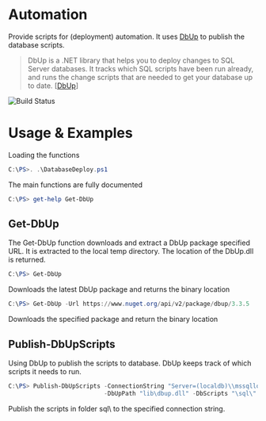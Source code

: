 # Automation
Provide scripts for (deployment) automation. It uses [DbUp](http://dbup.github.io) to publish the database scripts. 
>DbUp is a .NET library that helps you to deploy changes to SQL Server databases. It tracks which SQL scripts have been run already, and runs the change scripts that are needed to get your database up to date. [[DbUp](http://dbup.github.io)]

![Build Status](https://chr.visualstudio.com/_apis/public/build/definitions/2d33193a-77fd-4ddc-be87-12c73bc5ff99/17/badge)


# Usage & Examples
Loading the functions
```powershell
C:\PS>. .\DatabaseDeploy.ps1
```
The main functions are fully documented

```powershell
C:\PS> get-help Get-DbUp
```

## Get-DbUp
The Get-DbUp function downloads and extract a DbUp package specified URL. It is extracted to the local temp directory. The location of the DbUp.dll is returned. 

```powershell
C:\PS> Get-DbUp
```
Downloads the latest DbUp package and returns the binary location

```powershell
C:\PS> Get-DbUp -Url https://www.nuget.org/api/v2/package/dbup/3.3.5
```
Downloads the specified package and return the binary location

## Publish-DbUpScripts
Using DbUp to publish the scripts to database. DbUp keeps track of which scripts it needs to run.

```powershell
C:\PS> Publish-DbUpScripts -ConnectionString "Server=(localdb)\\mssqllocaldb;Database=Test" 
                           -DbUpPath "lib\dbup.dll" -DbScripts "\sql\"
```

Publish the scripts in folder sql\ to the specified connection string.